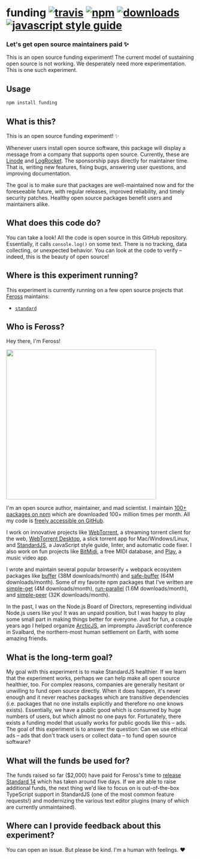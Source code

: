 # funding [![travis][travis-image]][travis-url] [![npm][npm-image]][npm-url] [![downloads][downloads-image]][downloads-url] [![javascript style guide][standard-image]][standard-url]

### Let's get open source maintainers paid ✨

[travis-image]: https://img.shields.io/travis/feross/funding/master.svg
[travis-url]: https://travis-ci.org/feross/funding
[npm-image]: https://img.shields.io/npm/v/funding.svg
[npm-url]: https://npmjs.org/package/funding
[downloads-image]: https://img.shields.io/npm/dm/funding.svg
[downloads-url]: https://npmjs.org/package/funding
[standard-image]: https://img.shields.io/badge/code_style-standard-brightgreen.svg
[standard-url]: https://standardjs.com

This is an open source funding experiment! The current model of sustaining open source is not working. We desperately need more experimentation. This is one such experiment.

## Usage

```bash
npm install funding
```

## What is this?

This is an open source funding experiment! ✨

Whenever users install open source software, this package will display a message from a company that supports open source. Currently, these are [Linode](https://welcome.linode.com/standardjs) and [LogRocket](https://logrocket.com/term). The sponsorship pays directly for maintainer time. That is, writing new features, fixing bugs, answering user questions, and improving documentation.

The goal is to make sure that packages are well-maintained now and for the foreseeable future, with regular releases, improved reliability, and timely security patches. Healthy open source packages benefit users and maintainers alike.

## What does this code do?

You can take a look! All the code is open source in this GitHub repository. Essentially, it calls `console.log()` on some text. There is no tracking, data collecting, or unexpected behavior. You can look at the code to verify – indeed, this is the beauty of open source!

## Where is this experiment running?

This experiment is currently running on a few open source projects that [Feross](https://github.com/feross) maintains:

- [`standard`](https://standardjs.com)

## Who is Feross?

Hey there, I'm Feross!

<img src="https://feross.org/images/feross-cat.jpg" width=400 />

I'm an open source author, maintainer, and mad scientist. I maintain [100+ packages on npm](https://www.npmjs.com/~feross) which are downloaded 100+ million times per month. All my code is [freely accessible on GitHub](https://github.com/feross).

I work on innovative projects like [WebTorrent](https://github.com/webtorrent/webtorrent), a streaming torrent client for the web, [WebTorrent Desktop](https://github.com/webtorrent/webtorrent-desktop), a slick torrent app for Mac/Windows/Linux, and [StandardJS](https://github.com/standard/standard), a JavaScript style guide, linter, and automatic code fixer. I also work on fun projects like [BitMidi](https://bitmidi.com), a free MIDI database, and [Play](https://play.cash), a music video app.

I wrote and maintain several popular browserify + webpack ecosystem packages like [buffer](https://github.com/feross/buffer) (38M downloads/month) and [safe-buffer](https://github.com/feross/safe-buffer) (64M downloads/month). Some of my favorite npm packages that I've written are [simple-get](https://github.com/feross/simple-get) (4M downloads/month), [run-parallel](https://github.com/feross/run-parallel) (1.6M downloads/month), and [simple-peer](https://github.com/feross/simple-peer) (32K downloads/month).

In the past, I was on the Node.js Board of Directors, representing individual Node.js users like you! It was an unpaid position, but I was happy to play some small part in making things better for everyone. Just for fun, a couple years ago I helped organize [ArcticJS](https://arcticjs.club/2017/), an impromptu JavaScript conference in Svalbard, the northern-most human settlement on Earth, with some amazing friends.

## What is the long-term goal?

My goal with this experiment is to make StandardJS healthier. If we learn that the experiment works, perhaps we can help make all open source healthier, too. For complex reasons, companies are generally hesitant or unwilling to fund open source directly. When it does happen, it's never enough and it never reaches packages which are transitive dependencies (i.e. packages that no one installs explicitly and therefore no one knows exists). Essentially, we have a public good which is consumed by huge numbers of users, but which almost no one pays for. Fortunately, there exists a funding model that usually works for public goods like this – ads. The goal of this experiment is to answer the question: Can we use ethical ads – ads that don't track users or collect data – to fund open source software?

## What will the funds be used for?

The funds raised so far ($2,000) have paid for Feross's time to [release Standard 14](https://standardjs.com/changelog.html#1400---2019-08-19) which has taken around five days. If we are able to raise additional funds, the next thing we'd like to focus on is out-of-the-box TypeScript support in StandardJS (one of the most common feature requests!) and modernizing the various text editor plugins (many of which are currently unmaintained).

## Where can I provide feedback about this experiment?

You can open an issue. But please be kind. I'm a human with feelings. ❤️
